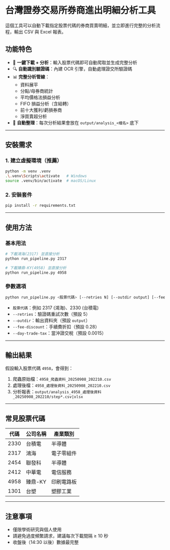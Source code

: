 
# 台灣證券交易所券商進出明細分析工具

這個工具可以自動下載指定股票代碼的券商買賣明細，並立即進行完整的分析流程，輸出 CSV 與 Excel 報表。

## 功能特色
- 🚀 **一鍵下載 + 分析**：輸入股票代碼即可自動爬取並生成完整分析
- 🔍 **自動識別驗證碼**：內建 OCR 引擎，自動處理證交所驗證碼
- 📊 **完整分析管線**：
  - 資料展平
  - 分點/母券商統計
  - 平均價格法損益分析
  - FIFO 損益分析（含結轉）
  - 前十大獲利/虧損券商
  - 淨買賣超分析
- 📂 **自動整理**：每次分析結果會放在 `output/analysis_<檔名>` 底下

---

## 安裝需求

### 1. 建立虛擬環境（推薦）
```bash
python -m venv .venv
.\.venv\Scripts\activate   # Windows
source .venv/bin/activate  # macOS/Linux
````

### 2. 安裝套件

```bash
pip install -r requirements.txt
```

---

## 使用方法

### 基本用法

```bash
# 下載鴻海(2317) 並直接分析
python run_pipeline.py 2317

# 下載臻鼎-KY(4958) 並直接分析
python run_pipeline.py 4958
```

### 參數選項

```bash
python run_pipeline.py <股票代碼> [--retries N] [--outdir output] [--fee-discount 0.28] [--day-trade-tax 0.0015]
```

* `股票代碼`：例如 2317 (鴻海)、2330 (台積電)
* `--retries`：驗證碼重試次數（預設 5）
* `--outdir`：輸出資料夾（預設 `output`）
* `--fee-discount`：手續費折扣（預設 0.28）
* `--day-trade-tax`：當沖證交稅（預設 0.0015）

---

## 輸出結果

假設輸入股票代碼 `4958`，會得到：

1. 爬蟲原始檔：`4958_爬蟲資料_20250908_202210.csv`
2. 處理後檔：`4958_處理後資料_20250908_202210.csv`
3. 分析報表：`output/analysis_4958_處理後資料_20250908_202210/step*.csv|xlsx`

---

## 常見股票代碼

| 代碼   | 公司名稱  | 產業類別  |
| ---- | ----- | ----- |
| 2330 | 台積電   | 半導體   |
| 2317 | 鴻海    | 電子零組件 |
| 2454 | 聯發科   | 半導體   |
| 2412 | 中華電   | 電信服務  |
| 4958 | 臻鼎-KY | 印刷電路板 |
| 1301 | 台塑    | 塑膠工業  |

---

## 注意事項

* 僅限學術研究與個人使用
* 請避免過度頻繁請求，建議每次下載間隔 ≥ 10 秒
* 收盤後（14:30 以後）數據最完整
